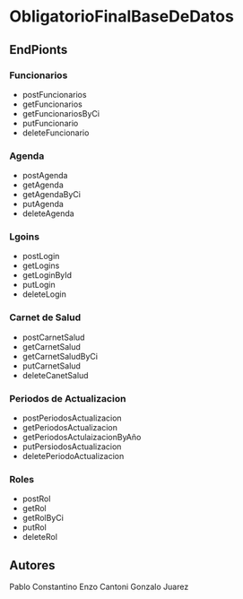 # ObligatorioFinalBaseDeDatos

## EndPionts 

### Funcionarios

- postFuncionarios
- getFuncionarios
- getFuncionariosByCi
- putFuncionario
- deleteFuncionario

### Agenda

- postAgenda
- getAgenda
- getAgendaByCi
- putAgenda
- deleteAgenda

### Lgoins

- postLogin
- getLogins
- getLoginById
- putLogin
- deleteLogin

### Carnet de Salud

- postCarnetSalud
- getCarnetSalud
- getCarnetSaludByCi
- putCarnetSalud
- deleteCanetSalud

### Periodos de Actualizacion

- postPeriodosActualizacion
- getPeriodosActualizacion
- getPeriodosActulaizacionByAño
- putPersiodosActualizacion
- deletePeriodoActualizacion

### Roles

- postRol
- getRol
- getRolByCi
- putRol
- deleteRol

## Autores
Pablo Constantino
Enzo Cantoni
Gonzalo Juarez
